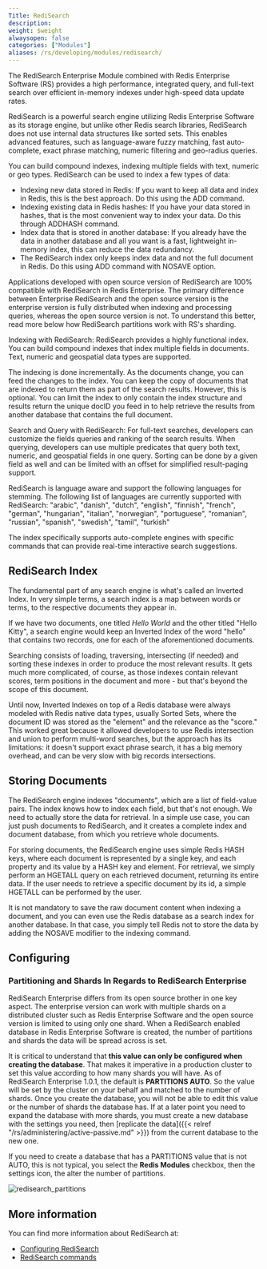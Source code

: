 ```yaml
---
Title: RediSearch
description:
weight: $weight
alwaysopen: false
categories: ["Modules"]
aliases: /rs/developing/modules/redisearch/
---
```

The RediSearch Enterprise Module combined with Redis Enterprise Software
(RS) provides a high performance, integrated query, and full-text search
over efficient in-memory indexes under high-speed data update rates.

RediSearch is a powerful search engine utilizing Redis Enterprise
Software as its storage engine, but unlike other Redis search libraries,
RediSearch does not use internal data structures like sorted sets. This
enables advanced features, such as language-aware fuzzy matching, fast
auto-complete, exact phrase matching, numeric filtering and geo-radius
queries.

You can build compound indexes, indexing multiple fields with text,
numeric or geo types. RediSearch can be used to index a few types of
data:

- Indexing new data stored in Redis: If you want to keep all data and
    index in Redis, this is the best approach. Do this using the ADD
    command.
- Indexing existing data in Redis hashes: If you have your data stored
    in hashes, that is the most convenient way to index your data. Do
    this through ADDHASH command.
- Index data that is stored in another database: If you already have
    the data in another database and all you want is a fast, lightweight
    in-memory index, this can reduce the data redundancy.
- The RediSearch index only keeps index data and not the full document
    in Redis. Do this using ADD command with NOSAVE option.

Applications developed with open source version of RediSearch are 100%
compatible with RediSearch in Redis Enterprise. The primary difference
between Enterprise RediSearch and the open source version is the
enterprise version is fully distributed when indexing and processing
queries, whereas the open source version is not. To understand this
better, read more below how RediSearch partitions work with RS's
sharding.

Indexing with RediSearch: RediSearch provides a highly functional index.
You can build compound indexes that index multiple fields in documents.
Text, numeric and geospatial data types are supported.

The indexing is done incrementally. As the documents change, you can
feed the changes to the index. You can keep the copy of documents that
are indexed to return them as part of the search results. However, this
is optional. You can limit the index to only contain the index structure
and results return the unique docID you feed in to help retrieve the
results from another database that contains the full document.

Search and Query with RediSearch: For full-text searches, developers can
customize the fields queries and ranking of the search results. When
querying, developers can use multiple predicates that query both text,
numeric, and geospatial fields in one query. Sorting can be done by a
given field as well and can be limited with an offset for simplified
result-paging support.

RediSearch is language aware and support the following languages for
stemming. The following list of languages are currently supported with
RediSearch: "arabic", "danish", "dutch", "english", "finnish", "french",
"german", "hungarian", "italian", "norwegian", "portuguese", "romanian",
"russian", "spanish", "swedish", "tamil", "turkish"

The index specifically supports auto-complete engines with specific
commands that can provide real-time interactive search suggestions.

## RediSearch Index

The fundamental part of any search engine is what's called an Inverted
Index. In very simple terms, a search index is a map between words or
terms, to the respective documents they appear in.

If we have two documents, one titled _Hello World_ and the other titled
"Hello Kitty", a search engine would keep an Inverted Index of the word
"hello" that contains two records, one for each of the aforementioned
documents.

Searching consists of loading, traversing, intersecting (if needed) and
sorting these indexes in order to produce the most relevant results. It
gets much more complicated, of course, as those indexes contain relevant
scores, term positions in the document and more - but that's beyond the
scope of this document.

Until now, Inverted Indexes on top of a Redis database were always
modeled with Redis native data types, usually Sorted Sets, where the
document ID was stored as the "element" and the relevance as the
"score." This worked great because it allowed developers to use Redis
intersection and union to perform multi-word searches, but the approach
has its limitations: it doesn't support exact phrase search, it has a
big memory overhead, and can be very slow with big records
intersections.

## Storing Documents

The RediSearch engine indexes "documents", which are a list of
field-value pairs. The index knows how to index each field, but that's
not enough. We need to actually store the data for retrieval. In a
simple use case, you can just push documents to RediSearch, and it
creates a complete index and document database, from which you retrieve
whole documents.

For storing documents, the RediSearch engine uses simple Redis HASH
keys, where each document is represented by a single key, and each
property and its value by a HASH key and element. For retrieval, we
simply perform an HGETALL query on each retrieved document, returning
its entire data. If the user needs to retrieve a specific document by
its id, a simple HGETALL can be performed by the user.

It is not mandatory to save the raw document content when indexing a
document, and you can even use the Redis database as a search index for
another database. In that case, you simply tell Redis not to store the
data by adding the NOSAVE modifier to the indexing command.

## Configuring

### Partitioning and Shards In Regards to RediSearch Enterprise

RediSearch Enterprise differs from its open source brother in one key
aspect. The enterprise version can work with multiple shards on a
distributed cluster such as Redis Enterprise Software and the open
source version is limited to using only one shard. When a RediSearch
enabled database in Redis Enterprise Software is created, the number of
partitions and shards the data will be spread across is set.

It is critical to understand that **this value can only be configured
when creating the database**. That makes it imperative in a production
cluster to set this value according to how many shards you will have. As
of RediSearch Enterprise 1.0.1, the default is **PARTITIONS AUTO**. So
the value will be set by the cluster on your behalf and matched to the
number of shards. Once you create the database, you will not be able to
edit this value or the number of shards the database has. If at a later
point you need to expand the database with more shards, you must create
a new database with the settings you need, then [replicate the
data]({{< relref "/rs/administering/active-passive.md" >}})
from the current database to the new one.

If you need to create a database that has a PARTITIONS value that is not
AUTO, this is not typical, you select the **Redis Modules** checkbox,
then the settings icon, the alter the number of partitions.

![redisearch_partitions](/images/rs/redisearch_partitions.png?width=700&height=119)

## More information

You can find more information about RediSearch at:

- [Configuring RediSearch](http://redisearch.io/Configuring/)
- [RediSearch commands](http://redisearch.io/)
